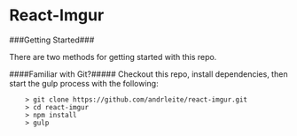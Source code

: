 React-Imgur
====

###Getting Started###

There are two methods for getting started with this repo.

####Familiar with Git?#####
Checkout this repo, install dependencies, then start the gulp process with the following:

```
	> git clone https://github.com/andrleite/react-imgur.git
	> cd react-imgur
	> npm install
	> gulp
```
